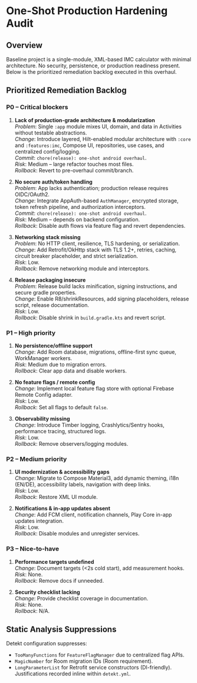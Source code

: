 # One-Shot Production Hardening Audit

## Overview
Baseline project is a single-module, XML-based IMC calculator with minimal architecture. No security, persistence, or production readiness present. Below is the prioritized remediation backlog executed in this overhaul.

## Prioritized Remediation Backlog

### P0 – Critical blockers
1. **Lack of production-grade architecture & modularization**  
   *Problem*: Single `:app` module mixes UI, domain, and data in Activities without testable abstractions.  
   *Change*: Introduce layered, Hilt-enabled modular architecture with `:core` and `:features:imc`, Compose UI, repositories, use cases, and centralized config/logging.  
   *Commit*: `chore(release): one-shot android overhaul`.  
   *Risk*: Medium – large refactor touches most files.  
   *Rollback*: Revert to pre-overhaul commit/branch.

2. **No secure auth/token handling**  
   *Problem*: App lacks authentication; production release requires OIDC/OAuth2.  
   *Change*: Integrate AppAuth-based `AuthManager`, encrypted storage, token refresh pipeline, and authorization interceptors.  
   *Commit*: `chore(release): one-shot android overhaul`.  
   *Risk*: Medium – depends on backend configuration.  
   *Rollback*: Disable auth flows via feature flag and revert dependencies.

3. **Networking stack missing**  
   *Problem*: No HTTP client, resilience, TLS hardening, or serialization.  
   *Change*: Add Retrofit/OkHttp stack with TLS 1.2+, retries, caching, circuit breaker placeholder, and strict serialization.  
   *Risk*: Low.  
   *Rollback*: Remove networking module and interceptors.

4. **Release packaging insecure**  
   *Problem*: Release build lacks minification, signing instructions, and secure gradle properties.  
   *Change*: Enable R8/shrinkResources, add signing placeholders, release script, release documentation.  
   *Risk*: Low.  
   *Rollback*: Disable shrink in `build.gradle.kts` and revert script.

### P1 – High priority
1. **No persistence/offline support**  
   *Change*: Add Room database, migrations, offline-first sync queue, WorkManager workers.  
   *Risk*: Medium due to migration errors.  
   *Rollback*: Clear app data and disable workers.

2. **No feature flags / remote config**  
   *Change*: Implement local feature flag store with optional Firebase Remote Config adapter.  
   *Risk*: Low.  
   *Rollback*: Set all flags to default `false`.

3. **Observability missing**  
   *Change*: Introduce Timber logging, Crashlytics/Sentry hooks, performance tracing, structured logs.  
   *Risk*: Low.  
   *Rollback*: Remove observers/logging modules.

### P2 – Medium priority
1. **UI modernization & accessibility gaps**  
   *Change*: Migrate to Compose Material3, add dynamic theming, i18n (EN/DE), accessibility labels, navigation with deep links.  
   *Risk*: Low.  
   *Rollback*: Restore XML UI module.

2. **Notifications & in-app updates absent**  
   *Change*: Add FCM client, notification channels, Play Core in-app updates integration.  
   *Risk*: Low.  
   *Rollback*: Disable modules and unregister services.

### P3 – Nice-to-have
1. **Performance targets undefined**  
   *Change*: Document targets (<2s cold start), add measurement hooks.  
   *Risk*: None.  
   *Rollback*: Remove docs if unneeded.

2. **Security checklist lacking**  
   *Change*: Provide checklist coverage in documentation.  
   *Risk*: None.  
   *Rollback*: N/A.

## Static Analysis Suppressions
Detekt configuration suppresses:
- `TooManyFunctions` for `FeatureFlagManager` due to centralized flag APIs.  
- `MagicNumber` for Room migration IDs (Room requirement).  
- `LongParameterList` for Retrofit service constructors (DI-friendly).  
Justifications recorded inline within `detekt.yml`.

